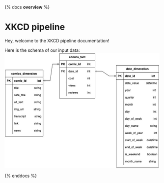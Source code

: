 {% docs __overview__ %}

# XKCD pipeline

Hey, welcome to the XKCD pipeline documentation!

Here is the schema of our input data:
![input schema](star_schema.jpg)

{% enddocs %}